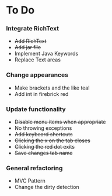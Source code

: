 # To Do

### Integrate RichText
* ~~Add RichText~~
* ~~Add jar file~~
* Implement Java Keywords
* Replace Text areas

### Change appearances
* Make brackets and the like teal
* Add int in firebrick red

### Update functionality
* ~~Disable menu items when appropriate~~
* No throwing exceptions
* ~~Add keyboard shortcuts~~
* ~~Clicking the x on the tab closes~~
* ~~Clicking the red dot exits~~
* ~~Save changes tab name~~

### General refactoring
* MVC Pattern
* Change the dirty detection